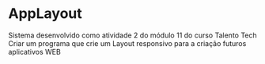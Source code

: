 # AppLayout

Sistema desenvolvido como atividade 2 do módulo 11 do curso Talento Tech Criar um programa que crie um Layout responsivo para a criação futuros aplicativos WEB
